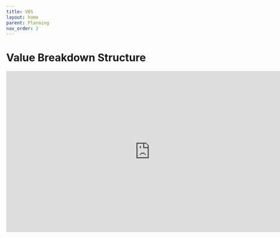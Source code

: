 ```yaml
---
title: VBS
layout: home
parent: Planning
nav_order: 2
---
```


# Value Breakdown Structure

<iframe width="768" height="432" src="https://miro.com/app/live-embed/uXjVNqW_XtA=/?moveToViewport=581,-20,2397,1735&embedId=415396086866" frameborder="0" scrolling="no" allow="fullscreen; clipboard-read; clipboard-write" allowfullscreen></iframe>
